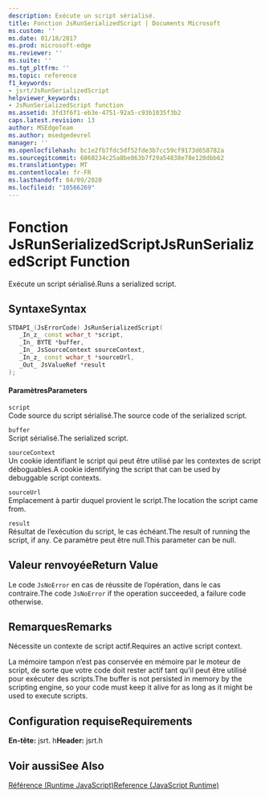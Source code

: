 ```yaml
---
description: Exécute un script sérialisé.
title: Fonction JsRunSerializedScript | Documents Microsoft
ms.custom: ''
ms.date: 01/18/2017
ms.prod: microsoft-edge
ms.reviewer: ''
ms.suite: ''
ms.tgt_pltfrm: ''
ms.topic: reference
f1_keywords:
- jsrt/JsRunSerializedScript
helpviewer_keywords:
- JsRunSerializedScript function
ms.assetid: 3fd3f6f1-eb3e-4751-92a5-c93b1035f3b2
caps.latest.revision: 13
author: MSEdgeTeam
ms.author: msedgedevrel
manager: ''
ms.openlocfilehash: bc1e2fb7fdc5df52fde3b7cc59cf9173d658782a
ms.sourcegitcommit: 6860234c25a8be863b7f29a54838e78e120dbb62
ms.translationtype: MT
ms.contentlocale: fr-FR
ms.lasthandoff: 04/09/2020
ms.locfileid: "10566269"
---
```

# <span data-ttu-id="9d64c-103">Fonction JsRunSerializedScript</span><span class="sxs-lookup"><span data-stu-id="9d64c-103">JsRunSerializedScript Function</span></span>
<span data-ttu-id="9d64c-104">Exécute un script sérialisé.</span><span class="sxs-lookup"><span data-stu-id="9d64c-104">Runs a serialized script.</span></span>  
  
## <span data-ttu-id="9d64c-105">Syntaxe</span><span class="sxs-lookup"><span data-stu-id="9d64c-105">Syntax</span></span>  
  
```cpp  
STDAPI_(JsErrorCode) JsRunSerializedScript(  
   _In_z_ const wchar_t *script,  
   _In_ BYTE *buffer,  
   _In_ JsSourceContext sourceContext,  
   _In_z_ const wchar_t *sourceUrl,  
   _Out_ JsValueRef *result  
);  
```  
  
#### <span data-ttu-id="9d64c-106">Paramètres</span><span class="sxs-lookup"><span data-stu-id="9d64c-106">Parameters</span></span>  
 `script`  
 <span data-ttu-id="9d64c-107">Code source du script sérialisé.</span><span class="sxs-lookup"><span data-stu-id="9d64c-107">The source code of the serialized script.</span></span>  
  
 `buffer`  
 <span data-ttu-id="9d64c-108">Script sérialisé.</span><span class="sxs-lookup"><span data-stu-id="9d64c-108">The serialized script.</span></span>  
  
 `sourceContext`  
 <span data-ttu-id="9d64c-109">Un cookie identifiant le script qui peut être utilisé par les contextes de script déboguables.</span><span class="sxs-lookup"><span data-stu-id="9d64c-109">A cookie identifying the script that can be used by debuggable script contexts.</span></span>  
  
 `sourceUrl`  
 <span data-ttu-id="9d64c-110">Emplacement à partir duquel provient le script.</span><span class="sxs-lookup"><span data-stu-id="9d64c-110">The location the script came from.</span></span>  
  
 `result`  
 <span data-ttu-id="9d64c-111">Résultat de l’exécution du script, le cas échéant.</span><span class="sxs-lookup"><span data-stu-id="9d64c-111">The result of running the script, if any.</span></span> <span data-ttu-id="9d64c-112">Ce paramètre peut être null.</span><span class="sxs-lookup"><span data-stu-id="9d64c-112">This parameter can be null.</span></span>  
  
## <span data-ttu-id="9d64c-113">Valeur renvoyée</span><span class="sxs-lookup"><span data-stu-id="9d64c-113">Return Value</span></span>  
 <span data-ttu-id="9d64c-114">Le code `JsNoError` en cas de réussite de l’opération, dans le cas contraire.</span><span class="sxs-lookup"><span data-stu-id="9d64c-114">The code `JsNoError` if the operation succeeded, a failure code otherwise.</span></span>  
  
## <span data-ttu-id="9d64c-115">Remarques</span><span class="sxs-lookup"><span data-stu-id="9d64c-115">Remarks</span></span>  
 <span data-ttu-id="9d64c-116">Nécessite un contexte de script actif.</span><span class="sxs-lookup"><span data-stu-id="9d64c-116">Requires an active script context.</span></span>  
  
 <span data-ttu-id="9d64c-117">La mémoire tampon n’est pas conservée en mémoire par le moteur de script, de sorte que votre code doit rester actif tant qu’il peut être utilisé pour exécuter des scripts.</span><span class="sxs-lookup"><span data-stu-id="9d64c-117">The buffer is not persisted in memory by the scripting engine, so your code must keep it alive for as long as it might be used to execute scripts.</span></span>  
  
## <span data-ttu-id="9d64c-118">Configuration requise</span><span class="sxs-lookup"><span data-stu-id="9d64c-118">Requirements</span></span>  
 <span data-ttu-id="9d64c-119">**En-tête:** jsrt. h</span><span class="sxs-lookup"><span data-stu-id="9d64c-119">**Header:** jsrt.h</span></span>  
  
## <span data-ttu-id="9d64c-120">Voir aussi</span><span class="sxs-lookup"><span data-stu-id="9d64c-120">See Also</span></span>  
 [<span data-ttu-id="9d64c-121">Référence (Runtime JavaScript)</span><span class="sxs-lookup"><span data-stu-id="9d64c-121">Reference (JavaScript Runtime)</span></span>](../chakra-hosting/reference-javascript-runtime.md)